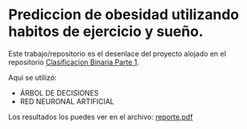 # Prediccion de obesidad utilizando habitos de ejercicio y sueño.

Este trabajo/repositorio es el desenlace del proyecto alojado en el repositorio [Clasificacion Binaria Parte 1](https://github.com/noeam/clasifbin_pt1).

Aqui se utilizó:
- ÁRBOL DE DECISIONES
- RED NEURONAL ARTIFICIAL

Los resultados los puedes ver en el archivo: [reporte.pdf](https://github.com/noeam/proyecto_pt2/blob/main/Clasificacion_Binaria.pdf)
